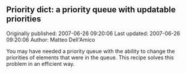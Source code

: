 ## Priority dict: a priority queue with updatable priorities

Originally published: 2007-06-26 09:20:06
Last updated: 2007-06-26 09:20:06
Author: Matteo Dell'Amico

You may have needed a priority queue with the ability to change the priorities of elements that were in the queue. This recipe solves this problem in an efficient way.